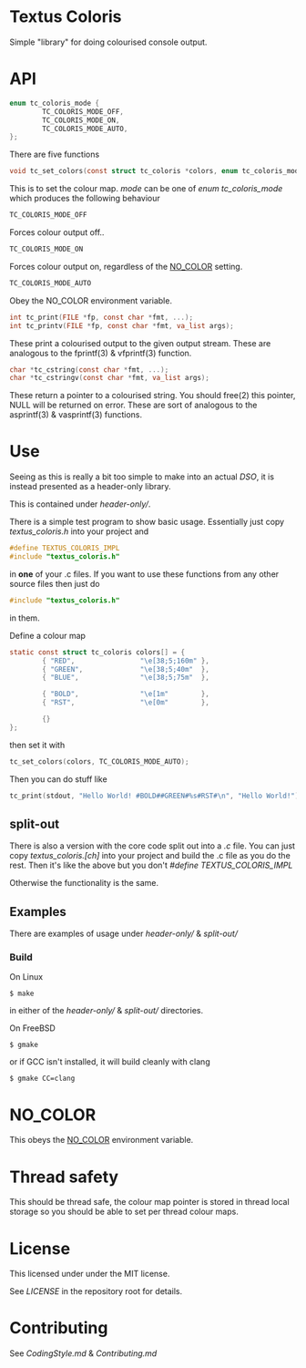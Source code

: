 # Textus Coloris

Simple "library" for doing colourised console output.

# API

```C
enum tc_coloris_mode {
        TC_COLORIS_MODE_OFF,
        TC_COLORIS_MODE_ON,
        TC_COLORIS_MODE_AUTO,
};
```

There are five functions

```C
void tc_set_colors(const struct tc_coloris *colors, enum tc_coloris_mode mode);
```

This is to set the colour map. *mode* can be one of *enum tc_coloris_mode*
which produces the following behaviour

```C
TC_COLORIS_MODE_OFF
```

Forces colour output off..

```C
TC_COLORIS_MODE_ON
```

Forces colour output on, regardless of the [NO\_COLOR](#no_color) setting.

```C
TC_COLORIS_MODE_AUTO
```

Obey the NO\_COLOR environment variable.


```C
int tc_print(FILE *fp, const char *fmt, ...);
int tc_printv(FILE *fp, const char *fmt, va_list args);
```

These print a colourised output to the given output stream. These are
analogous to the fprintf(3) & vfprintf(3) function.

```C
char *tc_cstring(const char *fmt, ...);
char *tc_cstringv(const char *fmt, va_list args);
```

These return a pointer to a colourised string. You should free(2) this
pointer, NULL will be returned on error. These are sort of analogous to the
asprintf(3) & vasprintf(3) functions.

# Use

Seeing as this is really a bit too simple to make into an actual _DSO_, it is
instead presented as a header-only library.

This is contained under _header-only/_.

There is a simple test program to show basic usage. Essentially just copy
_textus\_coloris.h_ into your project and

```C
#define TEXTUS_COLORIS_IMPL
#include "textus_coloris.h"
```

in **one** of your .c files. If you want to use these functions from any other
source files then just do

```C
#include "textus_coloris.h"
```

in them.

Define a colour map

```C
static const struct tc_coloris colors[] = {
        { "RED",                "\e[38;5;160m" },
        { "GREEN",              "\e[38;5;40m"  },
        { "BLUE",               "\e[38;5;75m"  },

        { "BOLD",               "\e[1m"        },
        { "RST",                "\e[0m"        },

        {}
};
```

then set it with

```C
tc_set_colors(colors, TC_COLORIS_MODE_AUTO);
```

Then you can do stuff like

```C
tc_print(stdout, "Hello World! #BOLD##GREEN#%s#RST#\n", "Hello World!");
```

## split-out

There is also a version with the core code split out into a _.c_ file. You
can just copy _textus\_coloris.[ch]_ into your project and build the .c file
as you do the rest. Then it's like the above but you don't
_#define TEXTUS\_COLORIS\_IMPL_

Otherwise the functionality is the same.

## Examples

There are examples of usage under _header-only/_ & _split-out/_

### Build

On Linux

    $ make

in either of the _header-only/_ & _split-out/_ directories.

On FreeBSD

    $ gmake

or if GCC isn't installed, it will build cleanly with clang

    $ gmake CC=clang


# NO_COLOR

This obeys the [NO\_COLOR](https://no-color.org/) environment variable.

# Thread safety

This should be thread safe, the colour map pointer is stored in thread local
storage so you should be able to set per thread colour maps.

# License

This licensed under under the MIT license.

See *LICENSE* in the repository root for details.

# Contributing

See *CodingStyle.md* & *Contributing.md*
